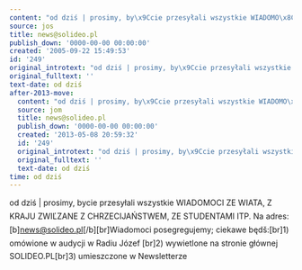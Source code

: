 ```yaml
---
content: "od dziś | prosimy, by\x9Ccie przesyłali wszystkie WIADOMO\x8CCI ZE \x8CWIATA, Z KRAJU ZWIĽZANE Z CHRZE\x8CCIJAŃSTWEM, ZE STUDENTAMI ITP. Na adres: [b]news@solideo.pl[/b][br]Wiadomo\x9Cci posegregujemy; ciekawe będš:[br]1) omówione w audycji w Radiu Józef [br]2) wy\x9Cwietlone na stronie głównej SOLIDEO.PL[br]3) umieszczone w Newsletterze\n\n<!--CONTENT FROM OLD SERVER (jos before 2013): od dziś | prosimy, by\x9Ccie przesyłali wszystkie WIADOMO\x8CCI ZE \x8CWIATA, Z KRAJU ZWIĽZANE Z CHRZE\x8CCIJAŃSTWEM, ZE STUDENTAMI ITP. Na adres: [b]news@solideo.pl[/b][br]Wiadomo\x9Cci posegregujemy; ciekawe będš:[br]1) omówione w audycji w Radiu Józef [br]2) wy\x9Cwietlone na stronie głównej SOLIDEO.PL[br]3) umieszczone w Newsletterze\n-->"
source: jos
title: news@solideo.pl
publish_down: '0000-00-00 00:00:00'
created: '2005-09-22 15:49:53'
id: '249'
original_introtext: "od dziś | prosimy, by\x9Ccie przesyłali wszystkie WIADOMO\x8CCI ZE \x8CWIATA, Z KRAJU ZWIĽZANE Z CHRZE\x8CCIJAŃSTWEM, ZE STUDENTAMI ITP. Na adres: [b]news@solideo.pl[/b][br]Wiadomo\x9Cci posegregujemy; ciekawe będš:[br]1) omówione w audycji w Radiu Józef [br]2) wy\x9Cwietlone na stronie głównej SOLIDEO.PL[br]3) umieszczone w Newsletterze"
original_fulltext: ''
text-date: od dziś
after-2013-move:
  content: "od dziś | prosimy, by\x9Ccie przesyłali wszystkie WIADOMO\x8CCI ZE \x8CWIATA, Z KRAJU ZWIĽZANE Z CHRZE\x8CCIJAŃSTWEM, ZE STUDENTAMI ITP. Na adres: [b]news@solideo.pl[/b][br]Wiadomo\x9Cci posegregujemy; ciekawe będš:[br]1) omówione w audycji w Radiu Józef [br]2) wy\x9Cwietlone na stronie głównej SOLIDEO.PL[br]3) umieszczone w Newsletterze"
  source: jom
  title: news@solideo.pl
  publish_down: '0000-00-00 00:00:00'
  created: '2013-05-08 20:59:32'
  id: '249'
  original_introtext: "od dziś | prosimy, by\x9Ccie przesyłali wszystkie WIADOMO\x8CCI ZE \x8CWIATA, Z KRAJU ZWIĽZANE Z CHRZE\x8CCIJAŃSTWEM, ZE STUDENTAMI ITP. Na adres: [b]news@solideo.pl[/b][br]Wiadomo\x9Cci posegregujemy; ciekawe będš:[br]1) omówione w audycji w Radiu Józef [br]2) wy\x9Cwietlone na stronie głównej SOLIDEO.PL[br]3) umieszczone w Newsletterze"
  original_fulltext: ''
  text-date: od dziś
time: od dziś
---
```

od dziś | prosimy, bycie przesyłali wszystkie WIADOMOCI ZE WIATA, Z KRAJU ZWIĽZANE Z CHRZECIJAŃSTWEM, ZE STUDENTAMI ITP. Na adres: [b]news@solideo.pl[/b][br]Wiadomoci posegregujemy; ciekawe będš:[br]1) omówione w audycji w Radiu Józef [br]2) wywietlone na stronie głównej SOLIDEO.PL[br]3) umieszczone w Newsletterze

<!--CONTENT FROM OLD SERVER (jos before 2013): od dziś | prosimy, bycie przesyłali wszystkie WIADOMOCI ZE WIATA, Z KRAJU ZWIĽZANE Z CHRZECIJAŃSTWEM, ZE STUDENTAMI ITP. Na adres: [b]news@solideo.pl[/b][br]Wiadomoci posegregujemy; ciekawe będš:[br]1) omówione w audycji w Radiu Józef [br]2) wywietlone na stronie głównej SOLIDEO.PL[br]3) umieszczone w Newsletterze
-->

<!--{{json:{"created_date":"2005-09-22 15:49:53","publish_down":"0000-00-00 00:00:00","id":"249"}}}-->